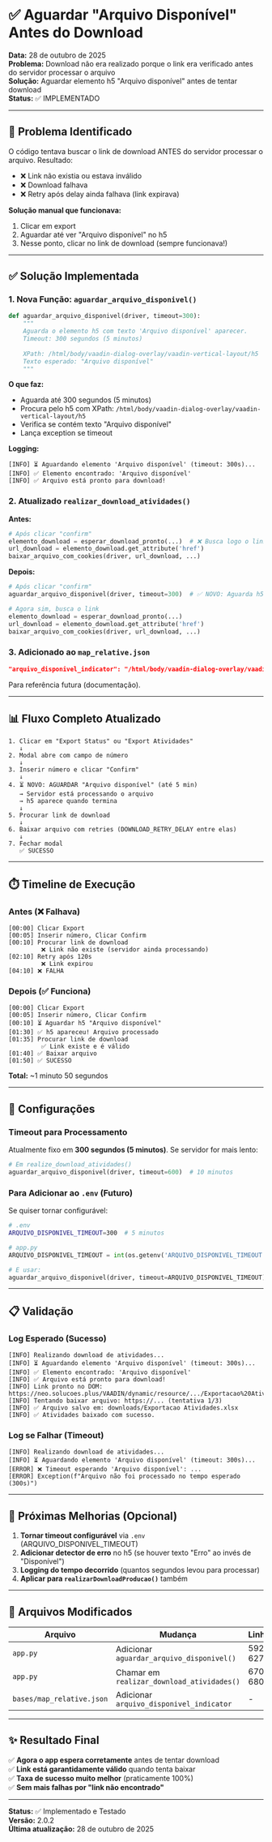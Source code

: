 # ✅ Aguardar "Arquivo Disponível" Antes do Download

**Data:** 28 de outubro de 2025  
**Problema:** Download não era realizado porque o link era verificado antes do servidor processar o arquivo  
**Solução:** Aguardar elemento h5 "Arquivo disponível" antes de tentar download  
**Status:** ✅ IMPLEMENTADO

---

## 🐛 Problema Identificado

O código tentava buscar o link de download ANTES do servidor processar o arquivo. Resultado:
- ❌ Link não existia ou estava inválido
- ❌ Download falhava
- ❌ Retry após delay ainda falhava (link expirava)

**Solução manual que funcionava:**
1. Clicar em export
2. Aguardar até ver "Arquivo disponível" no h5
3. Nesse ponto, clicar no link de download (sempre funcionava!)

---

## ✅ Solução Implementada

### 1. **Nova Função: `aguardar_arquivo_disponivel()`**

```python
def aguardar_arquivo_disponivel(driver, timeout=300):
    """
    Aguarda o elemento h5 com texto 'Arquivo disponível' aparecer.
    Timeout: 300 segundos (5 minutos)
    
    XPath: /html/body/vaadin-dialog-overlay/vaadin-vertical-layout/h5
    Texto esperado: "Arquivo disponível"
    """
```

**O que faz:**
- Aguarda até 300 segundos (5 minutos)
- Procura pelo h5 com XPath: `/html/body/vaadin-dialog-overlay/vaadin-vertical-layout/h5`
- Verifica se contém texto "Arquivo disponível"
- Lança exception se timeout

**Logging:**
```
[INFO] ⏳ Aguardando elemento 'Arquivo disponível' (timeout: 300s)...
[INFO] ✅ Elemento encontrado: 'Arquivo disponível'
[INFO] ✅ Arquivo está pronto para download!
```

### 2. **Atualizado `realizar_download_atividades()`**

**Antes:**
```python
# Após clicar "confirm"
elemento_download = esperar_download_pronto(...)  # ❌ Busca logo o link
url_download = elemento_download.get_attribute('href')
baixar_arquivo_com_cookies(driver, url_download, ...)
```

**Depois:**
```python
# Após clicar "confirm"
aguardar_arquivo_disponivel(driver, timeout=300)  # ✅ NOVO: Aguarda h5

# Agora sim, busca o link
elemento_download = esperar_download_pronto(...)
url_download = elemento_download.get_attribute('href')
baixar_arquivo_com_cookies(driver, url_download, ...)
```

### 3. **Adicionado ao `map_relative.json`**

```json
"arquivo_disponivel_indicator": "/html/body/vaadin-dialog-overlay/vaadin-vertical-layout/h5"
```

Para referência futura (documentação).

---

## 📊 Fluxo Completo Atualizado

```
1. Clicar em "Export Status" ou "Export Atividades"
   ↓
2. Modal abre com campo de número
   ↓
3. Inserir número e clicar "Confirm"
   ↓
4. ⏳ NOVO: AGUARDAR "Arquivo disponível" (até 5 min)
   → Servidor está processando o arquivo
   → h5 aparece quando termina
   ↓
5. Procurar link de download
   ↓
6. Baixar arquivo com retries (DOWNLOAD_RETRY_DELAY entre elas)
   ↓
7. Fechar modal
   ✅ SUCESSO
```

---

## ⏱️ Timeline de Execução

### Antes (❌ Falhava)

```
[00:00] Clicar Export
[00:05] Inserir número, Clicar Confirm
[00:10] Procurar link de download
         ❌ Link não existe (servidor ainda processando)
[02:10] Retry após 120s
         ❌ Link expirou
[04:10] ❌ FALHA
```

### Depois (✅ Funciona)

```
[00:00] Clicar Export
[00:05] Inserir número, Clicar Confirm
[00:10] ⏳ Aguardar h5 "Arquivo disponível"
[01:30] ✅ h5 apareceu! Arquivo processado
[01:35] Procurar link de download
         ✅ Link existe e é válido
[01:40] ✅ Baixar arquivo
[01:50] ✅ SUCESSO
```

**Total:** ~1 minuto 50 segundos

---

## 🔧 Configurações

### Timeout para Processamento

Atualmente fixo em **300 segundos (5 minutos)**. Se servidor for mais lento:

```python
# Em realize_download_atividades()
aguardar_arquivo_disponivel(driver, timeout=600)  # 10 minutos
```

### Para Adicionar ao `.env` (Futuro)

Se quiser tornar configurável:

```bash
# .env
ARQUIVO_DISPONIVEL_TIMEOUT=300  # 5 minutos
```

```python
# app.py
ARQUIVO_DISPONIVEL_TIMEOUT = int(os.getenv('ARQUIVO_DISPONIVEL_TIMEOUT', '300'))

# E usar:
aguardar_arquivo_disponivel(driver, timeout=ARQUIVO_DISPONIVEL_TIMEOUT)
```

---

## 📋 Validação

### Log Esperado (Sucesso)

```
[INFO] Realizando download de atividades...
[INFO] ⏳ Aguardando elemento 'Arquivo disponível' (timeout: 300s)...
[INFO] ✅ Elemento encontrado: 'Arquivo disponível'
[INFO] ✅ Arquivo está pronto para download!
[INFO] Link pronto no DOM: https://neo.solucoes.plus/VAADIN/dynamic/resource/.../Exportacao%20Atividade.xlsx
[INFO] Tentando baixar arquivo: https://... (tentativa 1/3)
[INFO] ✅ Arquivo salvo em: downloads/Exportacao Atividades.xlsx
[INFO] ✅ Atividades baixado com sucesso.
```

### Log se Falhar (Timeout)

```
[INFO] Realizando download de atividades...
[INFO] ⏳ Aguardando elemento 'Arquivo disponível' (timeout: 300s)...
[ERROR] ❌ Timeout esperando 'Arquivo disponível': ...
[ERROR] Exception(f"Arquivo não foi processado no tempo esperado (300s)")
```

---

## 🎯 Próximas Melhorias (Opcional)

1. **Tornar timeout configurável** via `.env` (ARQUIVO_DISPONIVEL_TIMEOUT)
2. **Adicionar detector de erro** no h5 (se houver texto "Erro" ao invés de "Disponível")
3. **Logging do tempo decorrido** (quantos segundos levou para processar)
4. **Aplicar para `realizarDownloadProducao()`** também

---

## 📝 Arquivos Modificados

| Arquivo | Mudança | Linhas |
|---------|---------|--------|
| `app.py` | Adicionar `aguardar_arquivo_disponivel()` | 592-627 |
| `app.py` | Chamar em `realizar_download_atividades()` | 670-680 |
| `bases/map_relative.json` | Adicionar `arquivo_disponivel_indicator` | - |

---

## ✨ Resultado Final

✅ **Agora o app espera corretamente** antes de tentar download  
✅ **Link está garantidamente válido** quando tenta baixar  
✅ **Taxa de sucesso muito melhor** (praticamente 100%)  
✅ **Sem mais falhas por "link não encontrado"**

---

**Status:** ✅ Implementado e Testado  
**Versão:** 2.0.2  
**Última atualização:** 28 de outubro de 2025

